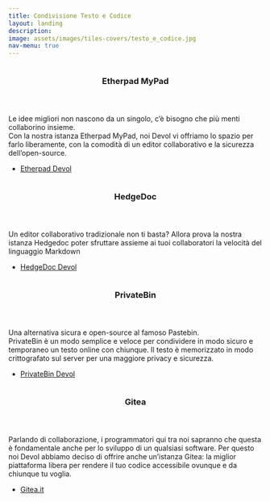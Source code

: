 ```yaml
---
title: Condivisione Testo e Codice
layout: landing
description:
image: assets/images/tiles-covers/testo_e_codice.jpg
nav-menu: true
---
```


<!-- Main -->
<div id="main">

<!-- Two -->
<section id="two" class="spotlights">
	<section>
		<img src="{{ site.baseurl }}/assets/images/logos/testo_e_codice/etherpad.jpg" alt="">
		<div class="content">
			<div class="inner">
				<header class="major">
					<h3>Etherpad MyPad</h3>
				</header>
				<p>
					Le idee migliori non nascono da un singolo, c’è bisogno che più menti collaborino insieme.<br>
					Con la nostra istanza Etherpad MyPad, noi Devol vi offriamo lo spazio per farlo liberamente, con la comodità di un editor collaborativo e la sicurezza dell’open-source.
				</p>
				<ul class="actions">
					<li><a href="https://etherpad.devol.it" class="button">Etherpad Devol</a></li>
				</ul>
			</div>
		</div>
	</section>
	<section>
		<img src="{{ site.baseurl }}/assets/images/logos/testo_e_codice/hedgedoc.jpg" alt="">
		<div class="content">
			<div class="inner">
				<header class="major">
					<h3>HedgeDoc</h3>
				</header>
				<p>Un editor collaborativo tradizionale non ti basta? Allora prova la nostra istanza Hedgedoc poter sfruttare assieme ai tuoi collaboratori la velocità del linguaggio Markdown</p>
				<ul class="actions">
					<li><a href="https://hedgedoc.devol.it" class="button">HedgeDoc Devol</a></li>
				</ul>
			</div>
		</div>
	</section>
	<section>
		<img src="{{ site.baseurl }}/assets/images/logos/testo_e_codice/privatebin.jpg" alt="">
		<div class="content">
			<div class="inner">
				<header class="major">
					<h3>PrivateBin</h3>
				</header>
				<p>
					Una alternativa sicura e open-source al famoso Pastebin.<br>
					PrivateBin è un modo semplice e veloce per condividere in modo sicuro e temporaneo un testo online con chiunque. Il testo è memorizzato in modo crittografato sul server per una maggiore privacy e sicurezza.
				</p>
				<ul class="actions">
					<li><a href="https://privatebin.devol.it" class="button">PrivateBin Devol</a></li>
				</ul>
			</div>
		</div>
	</section>
	<section>
		<img src="{{ site.baseurl }}/assets/images/logos/testo_e_codice/gitea.jpg" alt="">
		<div class="content">
			<div class="inner">
				<header class="major">
					<h3>Gitea</h3>
				</header>
				<p>Parlando di collaborazione, i programmatori qui tra noi sapranno che questa è fondamentale anche per lo sviluppo di un qualsiasi software. Per questo noi Devol abbiamo deciso di offrire anche un’istanza Gitea: la miglior piattaforma libera per rendere il tuo codice accessibile ovunque e da chiunque tu voglia.</p>
				<ul class="actions">
					<li><a href="https://gitea.it" class="button">Gitea.it</a></li>
				</ul>
			</div>
		</div>
	</section>
</section>

</div>
